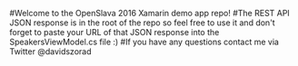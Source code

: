 #Welcome to the OpenSlava 2016 Xamarin demo app repo!
#The REST API JSON response is in the root of the repo so feel free to use it and don't forget to paste your URL of that JSON response into the SpeakersViewModel.cs file :)
#If you have any questions contact me via Twitter @davidszorad
